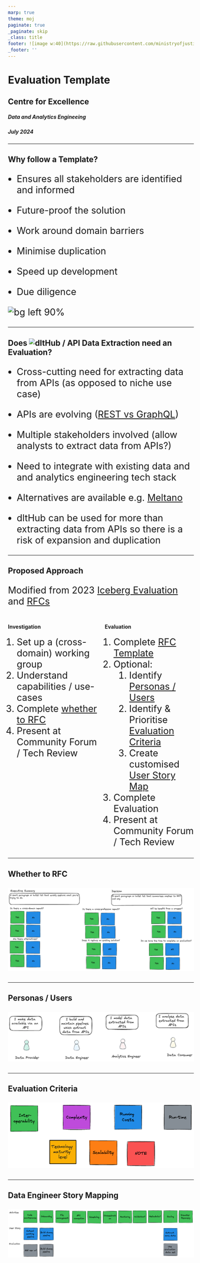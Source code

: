 ```yaml
---
marp: true
theme: moj
paginate: true
_paginate: skip
_class: title
footer: ![image w:40](https://raw.githubusercontent.com/ministryofjustice/marp-moj-theme/main/images/moj.png)
_footer: ''
---
```


<!-- _header: ![w:100](https://raw.githubusercontent.com/ministryofjustice/marp-moj-theme/main/images/moj.png) -->

# Evaluation Template

## Centre for Excellence

##### Data and Analytics Engineeing

##### July 2024 

---

##  Why follow a Template? 

- Ensures all stakeholders are identified and informed

- Future-proof the solution

- Work around domain barriers

- Minimise duplication

- Speed up development

- Due diligence

![bg left 90%](https://evaluationcanada.ca/client_assets/images/people_hold_arrow.png)

---

## Does ![dltHub](https://cdn.sanity.io/images/nsq559ov/production/7f85e56e715b847c5519848b7198db73f793448d-82x25.svg?w=1800&auto=format) / API Data Extraction need an Evaluation?

- Cross-cutting need for extracting data from APIs (as opposed to niche use case)

- APIs are evolving ([REST vs GraphQL](https://aws.amazon.com/compare/the-difference-between-graphql-and-rest/))

- Multiple stakeholders involved (allow analysts to extract data from APIs?)

- Need to integrate with existing data and and analytics engineering tech stack

- Alternatives are available e.g. [Meltano](https://meltano.com/)

- dltHub can be used for more than extracting data from APIs so there is a risk of expansion and duplication

---

<style scoped>
.columns {
  grid-template-columns: repeat(2, minmax(0, 1fr));
}
p, li {
  font-size: 25px;
}
</style>

## Proposed Approach

Modified from 2023 [Iceberg Evaluation](https://miro.com/app/board/uXjVMNUs7Pg=/) and [RFCs](https://leaddev.com/process/thorough-team-guide-rfcs)

<div class="columns">

<div>


#### Investigation

1. Set up a (cross-domain) working group
1. Understand capabilities / use-cases
1. Complete [whether to RFC](./images/whether_to_rfc.excalidraw.png)
1. Present at Community Forum / Tech Review

</div>

<div>

####  Evaluation

1. Complete [RFC Template](./rfc_template.md)
1. Optional:
    1. Identify [Personas / Users](./images/persona.excalidraw.png)
    1. Identify & Prioritise [Evaluation Criteria](./images/evaluation_criteria.excalidraw.png)
    1. Create customised [User Story Map](./images/data_engineering_story_map.excalidraw.png)
1. Complete Evaluation
1. Present at Community Forum / Tech Review

</div>

</div>

---

## Whether to RFC

![whether to RFC](./images/whether_to_rfc.excalidraw.png)

---

## Personas / Users

![persona](./images/persona.excalidraw.png)

---

## Evaluation Criteria

![evaluation criteria](./images/evaluation_criteria.excalidraw.png)

---

## Data Engineer Story Mapping

![data engineer story mapping](./images/data_engineering_story_map.excalidraw.png)

